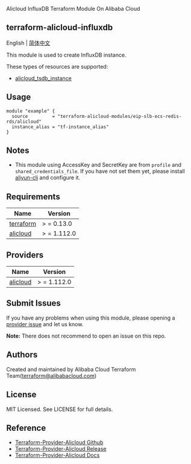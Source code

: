 Alicloud InfluxDB Terraform Module On Alibaba Cloud

terraform-alicloud-influxdb
---

English | [简体中文](README-CN.md)

This module is used to create InfluxDB instance.

These types of resources are supported:

* [alicloud_tsdb_instance](https://registry.terraform.io/providers/aliyun/alicloud/latest/docs/resources/tsdb_instance)

## Usage

```hcl
module "example" {
  source         = "terraform-alicloud-modules/eip-slb-ecs-redis-rds/alicloud"
  instance_alias = "tf-instance_alias"
}
```

## Notes

* This module using AccessKey and SecretKey are from `profile` and `shared_credentials_file`. If you have not set them
  yet, please install [aliyun-cli](https://github.com/aliyun/aliyun-cli#installation) and configure it.

## Requirements

| Name | Version |
|------|---------|
| <a name="requirement_terraform"></a> [terraform](#requirement\_terraform) | > = 0.13.0 |
| <a name="requirement_alicloud"></a> [alicloud](#requirement\_alicloud) | > = 1.112.0 |

## Providers

| Name | Version |
|------|---------|
| <a name="provider_alicloud"></a> [alicloud](#provider\_alicloud) | > = 1.112.0 |

## Submit Issues

If you have any problems when using this module, please opening
a [provider issue](https://github.com/aliyun/terraform-provider-alicloud/issues/new) and let us know.

**Note:** There does not recommend to open an issue on this repo.

## Authors

Created and maintained by Alibaba Cloud Terraform Team(terraform@alibabacloud.com)

## License

MIT Licensed. See LICENSE for full details.

## Reference

* [Terraform-Provider-Alicloud Github](https://github.com/aliyun/terraform-provider-alicloud)
* [Terraform-Provider-Alicloud Release](https://releases.hashicorp.com/terraform-provider-alicloud/)
* [Terraform-Provider-Alicloud Docs](https://registry.terraform.io/providers/aliyun/alicloud/latest/docs)
